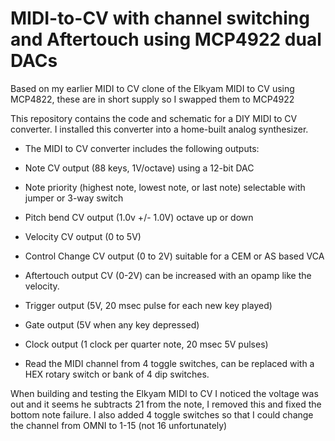# MIDI-to-CV with channel switching and Aftertouch using MCP4922 dual DACs

Based on my earlier MIDI to CV clone of the Elkyam MIDI to CV using MCP4822, these are in short supply so I swapped them to MCP4922

This repository contains the code and schematic for a DIY MIDI to CV converter. I installed this converter into a home-built analog synthesizer.

- The MIDI to CV converter includes the following outputs:

- Note CV output (88 keys, 1V/octave) using a 12-bit DAC
- Note priority (highest note, lowest note, or last note) selectable with jumper or 3-way switch
- Pitch bend CV output (1.0v +/- 1.0V) octave up or down
- Velocity CV output (0 to 5V)
- Control Change CV output (0 to 2V) suitable for a CEM or AS  based VCA
- Aftertouch output CV (0-2V) can be increased with an opamp like the velocity.
- Trigger output (5V, 20 msec pulse for each new key played)
- Gate output (5V when any key depressed)
- Clock output (1 clock per quarter note, 20 msec 5V pulses)
- Read the MIDI channel from 4 toggle switches, can be replaced with a HEX rotary switch or bank of 4 dip switches.

When building and testing the Elkyam MIDI to CV I noticed the voltage was out and it seems he subtracts 21 from the note, I removed this and fixed the bottom note failure. I also added 4 toggle switches so that I could change the channel from OMNI to 1-15 (not 16 unfortunately)
